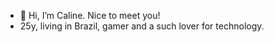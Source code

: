 - 👋 Hi, I’m Caline. Nice to meet you!
- 25y, living in Brazil, gamer and a such lover for technology.

<!---
acali10/acali10 is a ✨ special ✨ repository because its `README.md` (this file) appears on your GitHub profile.
You can click the Preview link to take a look at your changes.
--->
